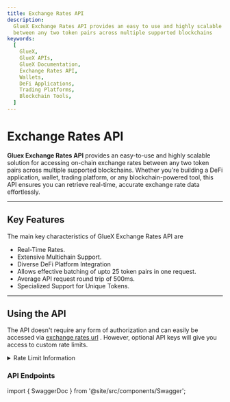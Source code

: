 ```yaml
---
title: Exchange Rates API
description:
  GlueX Exchange Rates API provides an easy to use and highly scalable solution for accessing onchain exchange rates
  between any two token pairs across multiple supported blockchains
keywords:
  [
    GlueX,
    GlueX APIs,
    GlueX Documentation,
    Exchange Rates API,
    Wallets,
    DeFi Applications,
    Trading Platforms,
    Blockchain Tools,
  ]
---
```


<head>
    <!-- Open graph -->
    <meta property="og:title" content="Exchange Rates API | GlueX Protocol" />
    <meta property="og:description" content="GlueX Exchange Rates API provides an easy to use and highly scalable solution for accessing onchain exchange rates between any two token pairs across multiple supported blockchains" />
    <!-- Twitter -->
    <meta name="twitter:title" content="Exchange Rates API | GlueX Protocol" />
    <meta name="twitter:description" content="GlueX Exchange Rates API provides an easy to use and highly scalable solution for accessing onchain exchange rates between any two token pairs across multiple supported blockchains" />
</head>

# Exchange Rates API

**Gluex Exchange Rates API** provides an easy-to-use and highly scalable solution for accessing on-chain exchange rates
between any two token pairs across multiple supported blockchains. Whether you're building a DeFi application, wallet,
trading platform, or any blockchain-powered tool, this API ensures you can retrieve real-time, accurate exchange rate
data effortlessly.

---

## Key Features

The main key characteristics of GlueX Exchange Rates API are

- Real-Time Rates.
- Extensive Multichain Support.
- Diverse DeFi Platform Integration
- Allows effective batching of upto 25 token pairs in one request.
- Average API request round trip of 500ms.
- Specialized Support for Unique Tokens.

---

## Using the API

The API doesn't require any form of authorization and can easily be accessed via
<a href="https://exchange-rates.gluex.xyz">exchange rates url</a> . However, optional API keys will give you access to
custom rate limits.&#x20;

<details>
  <summary>Rate Limit Information</summary>
  <p>If your application exceeds our default rate limits, reach out to us by filling in this form: 
  <a href="https://typeform.typeform.com/">New Platform TypeForm</a> to apply for API keys with custom rate limiting.</p>
</details>

### API Endpoints

import { SwaggerDoc } from '@site/src/components/Swagger';

<SwaggerDoc url="https://raw.githubusercontent.com/gluexprotocol/gluex-openapis/main/exchange-rates-api/openapi.json" />
